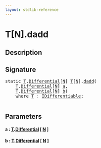 ```yaml
---
layout: stdlib-reference
---
```


# T\[N\]\.dadd

## Description





## Signature 

<pre>
<span class='code_keyword'>static</span> <a href="../index.html#typeparam-T" class="code_type">T</a>.<a href="../differential-0.html" class="code_type">Differential</a>[<a href="../index.html#decl-N" class="code_var">N</a>] <a href="../index.html#typeparam-T" class="code_type">T</a>[<a href="../index.html#decl-N" class="code_var">N</a>].<a href=".html">dadd</a>(
    <a href="../index.html#typeparam-T" class="code_type">T</a>.<a href="../differential-0.html" class="code_type">Differential</a>[<a href="../index.html#decl-N" class="code_var">N</a>] <a href=".html#decl-a" class="code_param">a</a>,
    <a href="../index.html#typeparam-T" class="code_type">T</a>.<a href="../differential-0.html" class="code_type">Differential</a>[<a href="../index.html#decl-N" class="code_var">N</a>] <a href=".html#decl-b" class="code_param">b</a>)
    <span class='code_keyword'>where</span> <a href="../index.html#typeparam-T" class="code_type">T</a> : <a href="../../../interfaces/idifferentiable-01/index.html" class="code_type">IDifferentiable</a>;

</pre>

## Parameters

####  <a id="decl-a"></a>a  : [T](../index.html#typeparam-T)\.[Differential](../differential-0.html) \[ [N](../index.html#decl-N) \]
####  <a id="decl-b"></a>b  : [T](../index.html#typeparam-T)\.[Differential](../differential-0.html) \[ [N](../index.html#decl-N) \]

